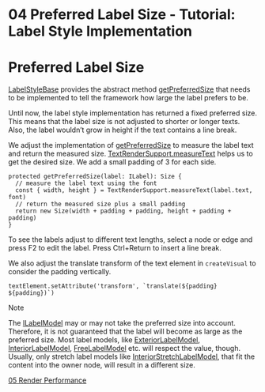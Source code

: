 <!--
 //////////////////////////////////////////////////////////////////////////////
 // @license
 // This file is part of yFiles for HTML 2.6.
 // Use is subject to license terms.
 //
 // Copyright (c) 2000-2024 by yWorks GmbH, Vor dem Kreuzberg 28,
 // 72070 Tuebingen, Germany. All rights reserved.
 //
 //////////////////////////////////////////////////////////////////////////////
-->
# 04 Preferred Label Size - Tutorial: Label Style Implementation

# Preferred Label Size

[LabelStyleBase](https://docs.yworks.com/yfileshtml/#/api/LabelStyleBase) provides the abstract method [getPreferredSize](https://docs.yworks.com/yfileshtml/#/api/LabelStyleBase#LabelStyleBase-method-getPreferredSize) that needs to be implemented to tell the framework how large the label prefers to be.

Until now, the label style implementation has returned a fixed preferred size. This means that the label size is not adjusted to shorter or longer texts. Also, the label wouldn’t grow in height if the text contains a line break.

We adjust the implementation of [getPreferredSize](https://docs.yworks.com/yfileshtml/#/api/LabelStyleBase#LabelStyleBase-method-getPreferredSize) to measure the label text and return the measured size. [TextRenderSupport.measureText](https://docs.yworks.com/yfileshtml/#/api/TextRenderSupport#TextRenderSupport-method-measureText) helps us to get the desired size. We add a small padding of 3 for each side.

```
protected getPreferredSize(label: ILabel): Size {
  // measure the label text using the font
  const { width, height } = TextRenderSupport.measureText(label.text, font)
  // return the measured size plus a small padding
  return new Size(width + padding + padding, height + padding + padding)
}
```

To see the labels adjust to different text lengths, select a node or edge and press F2 to edit the label. Press Ctrl+Return to insert a line break.

We also adjust the translate transform of the text element in `createVisual` to consider the padding vertically.

```
textElement.setAttribute('transform', `translate(${padding} ${padding})`)
```

Note

The [ILabelModel](https://docs.yworks.com/yfileshtml/#/api/ILabelModel) may or may not take the preferred size into account. Therefore, it is not guaranteed that the label will become as large as the preferred size. Most label models, like [ExteriorLabelModel](https://docs.yworks.com/yfileshtml/#/api/ExteriorLabelModel), [InteriorLabelModel](https://docs.yworks.com/yfileshtml/#/api/InteriorLabelModel), [FreeLabelModel](https://docs.yworks.com/yfileshtml/#/api/FreeLabelModel) etc. will respect the value, though. Usually, only stretch label models like [InteriorStretchLabelModel](https://docs.yworks.com/yfileshtml/#/api/InteriorStretchLabelModel), that fit the content into the owner node, will result in a different size.

[05 Render Performance](../../tutorial-style-implementation-label/05-render-performance/)
